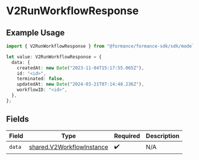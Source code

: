 # V2RunWorkflowResponse

## Example Usage

```typescript
import { V2RunWorkflowResponse } from "@formance/formance-sdk/sdk/models/shared";

let value: V2RunWorkflowResponse = {
  data: {
    createdAt: new Date("2023-11-04T15:17:55.065Z"),
    id: "<id>",
    terminated: false,
    updatedAt: new Date("2024-03-21T07:14:48.236Z"),
    workflowID: "<id>",
  },
};
```

## Fields

| Field                                                                         | Type                                                                          | Required                                                                      | Description                                                                   |
| ----------------------------------------------------------------------------- | ----------------------------------------------------------------------------- | ----------------------------------------------------------------------------- | ----------------------------------------------------------------------------- |
| `data`                                                                        | [shared.V2WorkflowInstance](../../../sdk/models/shared/v2workflowinstance.md) | :heavy_check_mark:                                                            | N/A                                                                           |